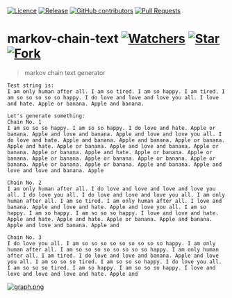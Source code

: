 [![Licence](https://img.shields.io/github/license/JaroslawWiosna/markov-chain-text.svg)](https://github.com/JaroslawWiosna/markov-chain-text/blob/master/LICENSE)
[![Release](https://img.shields.io/github/release/JaroslawWiosna/markov-chain-text.svg?maxAge=3600)](https://github.com/JaroslawWiosna/markov-chain-text/releases)
[![GitHub contributors](https://img.shields.io/github/contributors/JaroslawWiosna/markov-chain-text.svg)](https://github.com/JaroslawWiosna/markov-chain-text/graphs/contributors)
[![Pull Requests](https://img.shields.io/github/issues-pr/JaroslawWiosna/markov-chain-text.svg)](https://github.com/JaroslawWiosna/markov-chain-text/pulls)

# markov-chain-text [![Watchers](https://img.shields.io/github/watchers/JaroslawWiosna/markov-chain-text.svg?style=social&label=Watch)](https://github.com/JaroslawWiosna/markov-chain-text/watchers) [![Star](https://img.shields.io/github/stars/JaroslawWiosna/markov-chain-text.svg?style=social&label=Stars)](https://github.com/JaroslawWiosna/markov-chain-text/stargazers) [![Fork](https://img.shields.io/github/forks/JaroslawWiosna/markov-chain-text.svg?style=social&label=Fork)](https://github.com/JaroslawWiosna/markov-chain-text/network)

> markov chain text generator

```
Test string is:
I am only human after all. I am so tired. I am so happy. I am tired. I am so so so so so happy. I do love and love and love you all. I love and hate. Apple or banana. Apple and banana.

Let's generate something:
Chain No. 1
I am so so so happy. I am so so happy. I do love and hate. Apple or banana. Apple and love and banana. Apple and love and love you all. I do love and hate. Apple and banana. Apple and banana. Apple or banana. Apple and hate. Apple or banana. Apple and love and banana. Apple or banana. Apple or banana. Apple and hate. Apple or banana. Apple or banana. Apple or banana. Apple or banana. Apple or banana. Apple or banana. Apple or banana. Apple or banana. Apple and banana. Apple and love and love and banana. Apple 

Chain No. 2
I am only human after all. I do love and love and love and love you all. I do love you all. I do love and love and love you all. I am only human after all. I am so tired. I am only human after all. I love and banana. Apple and love and hate. Apple and love you all. I am so happy. I am so happy. I am so so so happy. I love and love and hate. Apple and hate. Apple and hate. Apple or banana. Apple and banana. Apple and love and banana. Apple and 

Chain No. 3
I do love you all. I am so so so so so so so so so happy. I am only human after all. I am so so so so so so so so happy. I am only human after all. I am tired. I do love and love and banana. Apple and love you all. I am so so so tired. I am so so so happy. I do love you all. I am so so so tired. I am so happy. I am so so so happy. I love and love and love and love and hate. Apple and 
```

[![graph.png]()]()

